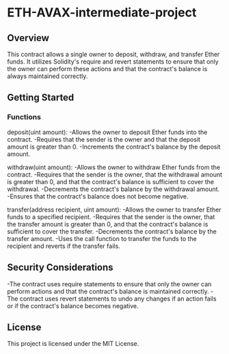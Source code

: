 # ETH-AVAX-intermediate-project
## Overview

This contract allows a single owner to deposit, withdraw, and transfer Ether funds. It utilizes Solidity's require and revert statements to ensure that only the owner can perform these actions and that the contract's balance is always maintained correctly.

## Getting Started

### Functions

deposit(uint amount):
-Allows the owner to deposit Ether funds into the contract.
-Requires that the sender is the owner and that the deposit amount is greater than 0.
-Increments the contract's balance by the deposit amount.

withdraw(uint amount):
-Allows the owner to withdraw Ether funds from the contract.
-Requires that the sender is the owner, that the withdrawal amount is greater than 0, and that the contract's balance is sufficient to cover the withdrawal.
-Decrements the contract's balance by the withdrawal amount.
-Ensures that the contract's balance does not become negative.

transfer(address recipient, uint amount):
-Allows the owner to transfer Ether funds to a specified recipient.
-Requires that the sender is the owner, that the transfer amount is greater than 0, and that the contract's balance is sufficient to cover the transfer.
-Decrements the contract's balance by the transfer amount.
-Uses the call function to transfer the funds to the recipient and reverts if the transfer fails.

## Security Considerations
-The contract uses require statements to ensure that only the owner can perform actions and that the contract's balance is maintained correctly.
-The contract uses revert statements to undo any changes if an action fails or if the contract's balance becomes negative.

## License

This project is licensed under the MIT License.
